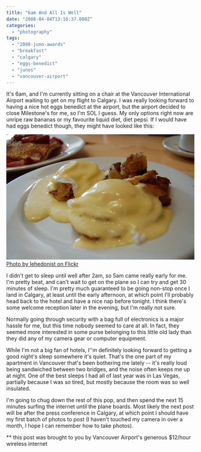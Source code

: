 ```yaml
---
title: "6am And All Is Well"
date: "2008-04-04T13:16:37.000Z"
categories: 
  - "photography"
tags: 
  - "2008-juno-awards"
  - "breakfast"
  - "calgary"
  - "eggs-benedict"
  - "junos"
  - "vancouver-airport"
---
```


It's 6am, and I'm currently sitting on a chair at the Vancouver International Airport waiting to get on my flight to Calgary. I was really looking forward to having a nice hot eggs benedict at the airport, but the airport decided to close Milestone's for me, so I'm SOL I guess. My only options right now are unripe raw bananas or my favourite liquid diet, diet pepsi. If I would have had eggs benedict though, they might have looked like this:

[![](images/436460384_ada4867d41.jpg)Photo by lehedonist on Flickr](http://www.flickr.com/photos/lehedonist/)

I didn't get to sleep until well after 2am, so 5am came really early for me. I'm pretty beat, and can't wait to get on the plane so I can try and get 30 minutes of sleep. I'm pretty much guaranteed to be going non-stop once I land in Calgary, at least until the early afternoon, at which point I'll probably head back to the hotel and have a nice nap before tonight. I think there's some welcome reception later in the evening, but I'm really not sure.

Normally going through security with a bag full of electronics is a major hassle for me, but this time nobody seemed to care at all. In fact, they seemed more interested in some purse belonging to this little old lady than they did any of my camera gear or computer equipment.

While I'm not a big fan of hotels, I''m definitely looking forward to getting a good night's sleep somewhere it's quiet. That's the one part of my apartment in Vancouver that's been bothering me lately -- it's really loud being sandwiched between two bridges, and the noise often keeps me up at night. One of the best sleeps I had all of last year was in Las Vegas, partially because I was so tired, but mostly because the room was so well insulated.

I'm going to chug down the rest of this pop, and then spend the next 15 minutes surfing the internet until the plane boards. Most likely the next post will be after the press conference in Calgary, at which point I should have my first batch of photos to post (I haven't touched my camera in over a month, I hope I can remember how to take photos).

\*\* this post was brought to you by Vancouver Airport's generous $12/hour wireless internet
